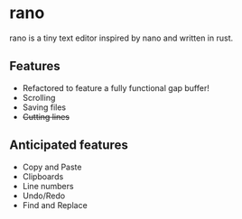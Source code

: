 # rano

rano is a tiny text editor inspired by nano and written in rust.

## Features
- Refactored to feature a fully functional gap buffer!
- Scrolling
- Saving files
- ~~Cutting lines~~

## Anticipated features
- Copy and Paste
- Clipboards
- Line numbers
- Undo/Redo
- Find and Replace
